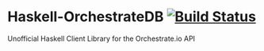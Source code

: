 # Haskell-OrchestrateDB [![Build Status](https://travis-ci.org/dwd31415/Haskell-OrchestrateDB.svg?branch=master)](https://travis-ci.org/dwd31415/Haskell-OrchestrateDB)
Unofficial Haskell Client Library for the Orchestrate.io API
